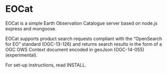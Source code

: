 # EOCat
EOCat is a simple Earth Observation Catalogue server based on node.js
express and mongoose.

EOCat supports product search requests compliant with the “OpenSearch
for EO” standard (OGC-13-126) and returns search results in the form of
a OGC OWS Context document encoded in geoJson (OGC-14-055)
(experimental).

For set-up instructions, read INSTALL.

